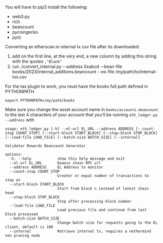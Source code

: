 You will have to pip3 install the following:
* web3.py
* rich
* beancount
* pycoingecko
* pytz

Converting an etherscan.io internal tx csv file after its downloaded:

1) add on the first line, at the very end, a new column by adding this string with the quotes ``,"Blank"``
2) run ./convert_internal.py --address 0xabcd --bean-file books/2023/internal_additions.beancount --es-file /my/path/to/internal-txs.csv

For the tax plugin to work, you must have the books full path defined in PYTHONPATH
```
export PYTHONPATH=/my/path/books
```

Make sure you change the asset account name in `books/accounts.beancount` to the last 4 characters of your account that you'll be running `eth_ledger.py --address` with

```
usage: eth_ledger.py [-h] --el-url EL_URL --address ADDRESS [--count-stop COUNT_STOP] [--start-block START_BLOCK] [--stop-block STOP_BLOCK] [--load-file LOAD_FILE] [--batch-size BATCH_SIZE] [--internal]

Validator Rewards Beancount Generator

options:
  -h, --help            show this help message and exit
  --el-url EL_URL       beaocn chain RPC url
  --address ADDRESS     EL Address to monitor
  --count-stop COUNT_STOP
                        Greater or equal number of transactions to stop at
  --start-block START_BLOCK
                        Start from block n instead of latest chain head
  --stop-block STOP_BLOCK
                        Stop after processing block number
  --load-file LOAD_FILE
                        Load previous file and continue from last block processed
  --batch-size BATCH_SIZE
                        Change batch size for requests going to the EL client, default is 100
  --internal            Retrieve internal tx, requires a nethermind non pruning node
```
